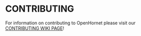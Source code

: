 # CONTRIBUTING

For information on contributing to OpenHornet please visit our [CONTRIBUTING WIKI PAGE](https://github.com/jrsteensen/OpenHornet-Software/wiki/Contributing)!